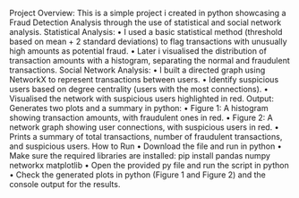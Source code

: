 Project Overview: This is a simple project i created in python showcasing a Fraud Detection Analysis through the use of statistical and social network analysis.
Statistical Analysis:
•	I used a basic statistical method (threshold based on mean + 2 standard deviations) to flag transactions with unusually high amounts as potential fraud.
•	Later i visualised the distribution of transaction amounts with a histogram, separating the normal and fraudulent transactions.
Social Network Analysis:
•	I built a directed graph using NetworkX to represent transactions between users.
•	Identify suspicious users based on degree centrality (users with the most connections).
•	Visualised the network with suspicious users highlighted in red.
Output: Generates two plots and a summary in python:
•	Figure 1: A histogram showing transaction amounts, with fraudulent ones in red.
•	Figure 2: A network graph showing user connections, with suspicious users in red.
•	Prints a summary of total transactions, number of fraudulent transactions, and suspicious users.
How to Run
•	Download the file and run in python
•	Make sure the required libraries are installed: pip install pandas numpy networkx matplotlib
•	Open the provided py file and run the script in python
•	Check the generated plots in python (Figure 1 and Figure 2) and the console output for the results.
